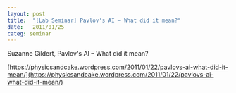 ```yaml
---
layout: post
title:  "[Lab Seminar] Pavlov's AI – What did it mean?"
date:   2011/01/25
categ: seminar
---
```




Suzanne Gildert, Pavlov's AI – What did it mean?







[https://physicsandcake.wordpress.com/2011/01/22/pavlovs-ai-what-did-it-mean/](https://physicsandcake.wordpress.com/2011/01/22/pavlovs-ai-what-did-it-mean/)



 


